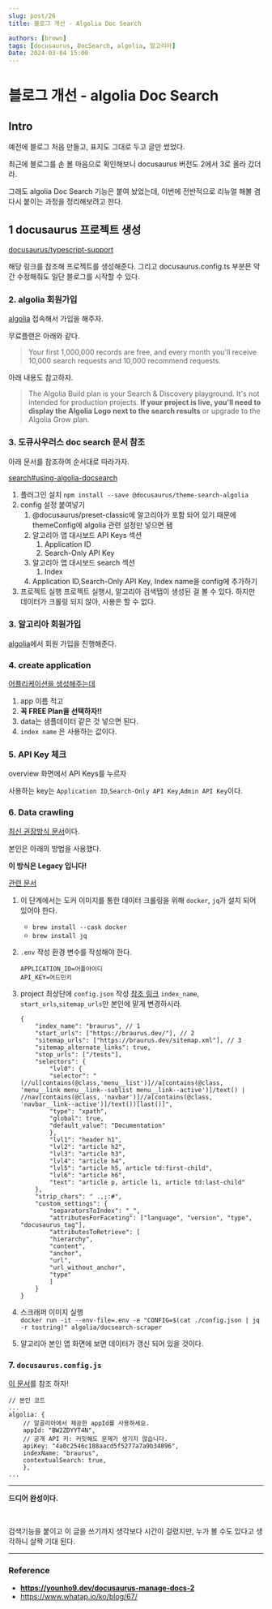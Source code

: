 ```yaml
---
slug: post/26
title: 블로그 개선 - Algolia Doc Search

authors: [brown]
tags: [docusaurus, DocSearch, algolia, 알고리아]
Date: 2024-03-04 15:00
---
```


# 블로그 개선 - algolia Doc Search

## Intro

예전에 블로그 처음 만들고, 표지도 그대로 두고 글만 썼었다.

최근에 블로그를 손 볼 마음으로 확인해보니 docusaurus 버전도 2에서 3로 올라 갔더라.

그래도 algolia Doc Search 기능은 붙여 놨었는데, 이번에 전반적으로 리뉴얼 해볼 겸 다시 붙이는 과정을 정리해보려고 한다.

## 1 docusaurus 프로젝트 생성

[docusaurus/typescript-support](https://docusaurus.io/docs/typescript-support)

해당 링크를 참조해 프로젝트를 생성해준다. 그리고 docusaurus.config.ts 부분믄 약간 수정해줘도 일단 블로그를 시작할 수 있다.

### 2. algolia 회원가입

[algolia](https://www.algolia.com/) 접속해서 가입을 해주자.

무료플랜은 아래와 같다.

> Your first 1,000,000 records are free, and every month you'll receive 10,000 search requests and 10,000 recommend requests.

아래 내용도 참고하자.

> The Algolia Build plan is your Search & Discovery playground.
> It's not intended for production projects.
> **If your project is live, you'll need to display the Algolia Logo next to the search results** or upgrade to the Algolia Grow plan.

### 3. 도큐사우러스 doc search 문서 참조

아래 문서를 참조하여 순서대로 따라가자.

[search#using-algolia-docsearch](https://docusaurus.io/docs/search#using-algolia-docsearch)

1. 플러그인 설치 `npm install --save @docusaurus/theme-search-algolia`
2. config 설정 붙여넣기
   1. @docusaurus/preset-classic에 알고리아가 포함 돠어 있기 때문에 themeConfig에 algolia 관련 설정만 넣으면 됌
   2. 알고리아 앱 대시보드 API Keys 섹션
      1. Application ID
      2. Search-Only API Key
   3. 알고리아 앱 대시보드 search 섹션
      1. Index
   4. Application ID,Search-Only API Key, Index name을 config에 추가하기
3. 프로젝트 실행
   프로젝트 실행시, 알고리아 검색탭이 생성된 걸 볼 수 있다. 하지만 데이터가 크롤링 되지 않아, 사용은 할 수 없다.

### 3. 알고리아 회원가입

[algolia](https://www.algolia.com/users/sign_in)에서 회원 가입을 진행해준다.

### 4. create application

[어플리케이션을 생성해주는데](https://www.algolia.com/account/plan/create?planName=base&showSearch=true&units=100&showRecommend=false&recommendRequests=10&inCreateAppMode=true&from=dashboard)

1. app 이름 적고
2. **꼭 FREE Plan을 선택하자!!**
3. data는 샘플데이터 같은 것 넣으면 된다.
4. `index name` 은 사용하는 값이다.

### 5. API Key 체크

overview 화면에서 API Keys를 누르자

사용하는 key는 `Application ID`,`Search-Only API Key`,`Admin API Key`이다.

### 6. Data crawling

[최신 권장방식 문서](https://www.algolia.com/doc/tools/crawler/getting-started/overview/)이다.

본인은 아래의 방법을 사용했다.

**이 방식은 Legacy 입니다!**

[관련 문서](https://docsearch.algolia.com/docs/legacy/run-your-own/)

1. 이 단계에서는 도커 이미지를 통한 데이터 크롤링을 위해 `docker`, `jq`가 설치 되어 있어야 한다.

   - `brew install --cask docker`
   - `brew install jq`

2. `.env` 작성
   환경 변수를 작성해야 한다.
   ```
   APPLICATION_ID=어플아이디
   API_KEY=어드민키
   ```
3. project 최상단에 `config.json` 작성
   [참조 링크](https://github.com/algolia/docsearch-configs/blob/master/configs/docusaurus-2.json)
   `index_name`, `start_urls`,`sitemap_urls`만 본인에 맡게 변경하시라.
   ```
   {
       "index_name": "braurus", // 1
       "start_urls": ["https://braurus.dev/"], // 2
       "sitemap_urls": ["https://braurus.dev/sitemap.xml"], // 3
       "sitemap_alternate_links": true,
       "stop_urls": ["/tests"],
       "selectors": {
           "lvl0": {
           "selector": "(//ul[contains(@class,'menu__list')]//a[contains(@class, 'menu__link menu__link--sublist menu__link--active')]/text() | //nav[contains(@class, 'navbar')]//a[contains(@class, 'navbar__link--active')]/text())[last()]",
           "type": "xpath",
           "global": true,
           "default_value": "Documentation"
           },
           "lvl1": "header h1",
           "lvl2": "article h2",
           "lvl3": "article h3",
           "lvl4": "article h4",
           "lvl5": "article h5, article td:first-child",
           "lvl6": "article h6",
           "text": "article p, article li, article td:last-child"
       },
       "strip_chars": " .,;:#",
       "custom_settings": {
           "separatorsToIndex": "_",
           "attributesForFaceting": ["language", "version", "type", "docusaurus_tag"],
           "attributesToRetrieve": [
           "hierarchy",
           "content",
           "anchor",
           "url",
           "url_without_anchor",
           "type"
           ]
       }
   }
   ```
4. 스크래퍼 이미지 실행  
   `docker run -it --env-file=.env -e "CONFIG=$(cat ./config.json | jq -r tostring)" algolia/docsearch-scraper`

5. 알고리아 본인 앱 화면에 보면 데이터가 갱신 되어 있을 것이다.

### 7. `docusaurus.config.js`

[이 문서](https://docusaurus.io/ko/docs/search#using-algolia-docsearch)를 참조 하자!

```
// 본인 코드
...
algolia: {
    // 알골리아에서 제공한 appId를 사용하세요.
    appId: "BW2ZDYYT4N",
    // 공개 API 키: 커밋해도 문제가 생기지 않습니다.
    apiKey: "4a0c2546c188aacd5f5277a7a9b34896",
    indexName: "braurus",
    contextualSearch: true,
    },
...
```

---

**드디어 완성이다.**

<br />

검색기능을 붙이고 이 글을 쓰기까지 생각보다 시간이 걸렸지만, 누가 볼 수도 있다고 생각하니 살짝 기대 된다.
<br />

---

### Reference

- **https://younho9.dev/docusaurus-manage-docs-2**
- https://www.whatap.io/ko/blog/67/
